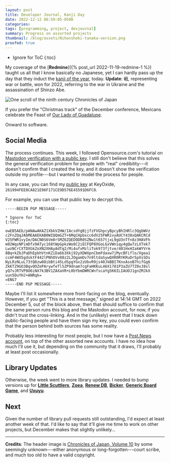 ```yaml
---
layout: post
title: Developer Journal, Kanji Day
date: 2022-12-12 06:59:05-0500
categories:
tags: [programming, project, devjournal]
summary: Progress on assorted projects
thumbnail: /blog/assets/Nihonshoki-tanaka-version.png
proofed: true
---
```


* Ignore for ToC
{:toc}

My coverage of the [**Redmine**]({% post_url 2022-11-19-redmine-1 %}) taught us all that I know basically no Japanese, yet I can hardly pass up the day that they induct the [kanji of the year](https://en.wikipedia.org/wiki/Kanji_of_the_year), today.  **Update**:  戦, representing war or battle, won for 2022, referring to the war in Ukraine and the assassination of Shinzo Abe.

![One scroll of the ninth century Chronicles of Japan](/blog/assets/Nihonshoki-tanaka-version.png "Partly as an experiment to see if anybody reads these, and partly because I'll never do the work, I'll scrounge up and mail an interesting prize to the first person who leaves a valid translation of the scroll in the comments...")

If you prefer the "Christmas track" of the December conference, Mexicans celebrate the Feast of [Our Lady of Guadalupe](https://en.wikipedia.org/wiki/Our_Lady_of_Guadalupe).

Onward to software.

## Social Media

The process continues.  This week, I followed Opensource.com's tutorial on [Mastodon verification with a public key](https://opensource.com/article/22/12/verified-mastodon-pgp-keyoxide).  I still don't believe that this solves the general verification problem for people with "real" credibility---it doesn't confirm that I created the key, and it doesn't show the verification outside my profile---but I wanted to model the process for people.

In any case, you can find my [public key](https://keyoxide.org/hkp/261994FEE8CA821E96F171CE9D576E45591D6FC8) at KeyOxide, `261994FEE8CA821E96F171CE9D576E45591D6FC8`.

For example, you can use that public key to decrypt this.

```
-----BEGIN PGP MESSAGE-----

* Ignore for ToC
{:toc}

owEB5AEb/pANAwAKAZ1XbkVZHW/IAcsdYgBjjfzFVGhpcyBpcyBhIHRlc3QgbWVz
c2FnZQqJAbMEAAEKAB0WIQQmGZT+6MqCHpbxcc6dV25FWR1vyAUCY438xQAKCRCd
V25FWR1vyIm/DACN0S6Vm0rSMZ6ZQEDODR0SZNw1t657tjxL9gU3nTfn8z3HAVFh
m02WqsNPimDfx9ATyc168tWpGpkzWo8C2iECFQP8XGoLGxVWniqy4gQw7zLXTek7
LwzNCrCXTDXGkZoXN2XHAyAdTq2/Mi4ufxMzliTok973fjtve/401HxHIakWYVrm
8Bq+kZbJPaDhEpbhVtnKZiDa6b3Xkj92yXDWXpnCbmFdaxw7jMycBFiflo/Xgea1
ccmF4WX5gdsktF442lPNhOVv88z2LJOgamDv7n9ltdaSywQXR0RYKRuDr5pXsSDs
NyLRzNLuL73tQ8zw08ibBti45LdSpgYGx2zUbvR9js40JkBBI7KnxAsoB7hifGg6
ZkKTZ9GO3BqvOOZePArywfeTl5ZP9dnam7cgFaHKKuL46X1781P3aZU7TZ8vJ8sl
yQ7vJRTVP8O6iNX7k3BV1ZAXaVR+L0bYbmDWRCWnfscaYg5K6ILIAUOJ1gnZMJkX
uun5DuYHJ+ANRqk=
=ENG7
-----END PGP MESSAGE-----
```

Maybe I'll list it somewhere more front-facing on the blog, eventually.  However, if you get "This is a test message," signed at 14:14 GMT on 2022 December 5, out of the block above, then that should suffice to confirm that the same person runs this blog and the Mastodon account, for now, if you didn't trust the cross-linking.  And in the (unlikely) event that I track down public-facing people and have them sign my key, you could even confirm that the person behind both sources has some reality.

Probably less interesting for most people, but I now have a [Post.News account](https://post.news/@/jcolag), on top of the other assorted new accounts.  I have no idea how much I'll use it, but depending on the community that it draws, I'll probably at least post occasionally.

## Library Updates

Otherwise, the week went to more library updates.  I needed to bump versions up for [**Little Scuttlers**](https://github.com/jcolag/LittleScuttlers), [**Zoea**](https://github.com/jcolag/zoea), [**Renew DB**](https://github.com/jcolag/RenewDB), [**Bicker**](https://github.com/jcolag/Bicker), [**Generic Board Game**](https://github.com/jcolag/generic-board-game), and [**Uxuyu**](https://github.com/jcolag/Uxuyu/).

## Next

Given the number of library pull requests still outstanding, I'd expect at least another week of that.  I'd like to say that it'll give me time to work on other projects, but December makes that slightly unlikely...

* * *

**Credits**:  The header image is [Chronicles of Japan, Volume 10](https://web.archive.org/web/20070419170047/http://www.emuseum.jp/cgi/pkihon.cgi?SyoID=4&ID=w012&SubID=s000) by some seemingly unknown---either anonymous or long-forgotten---court scribe, and much too old to have a valid copyright.
